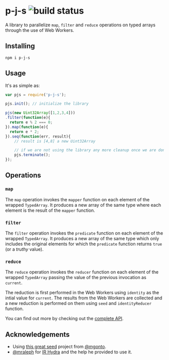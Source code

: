 # p-j-s ![build status](https://travis-ci.org/pjsteam/pjs.svg?branch=dev)

A library to parallelize `map`, `filter` and `reduce` operations on typed arrays through the use of Web Workers.

## Installing
```
npm i p-j-s
```

## Usage
It's as simple as:
```js
var pjs = require('p-j-s');

pjs.init(); // initialize the library

pjs(new Uint32Array([1,2,3,4]))
.filter(function(e){
  return e % 2 === 0;
}).map(function(e){
  return e * 2;
}).seq(function(err, result){
    // result is [4,8] a new Uint32Array

    // if we are not using the library any more cleanup once we are done
    pjs.terminate();
});
```

## Operations

### `map`
The `map` operation invokes the `mapper` function on each element of the wrapped `TypedArray`. It produces a new array of the same type where each element is the result of the `mapper` function.

### `filter`
The `filter` operation invokes the `predicate` function on each element of the wrapped `TypedArray`. It produces a new array of the same type which only includes the original elements for which the `predicate` function returns `true` (or a _truthy_ value).

### `reduce`
The `reduce` operation invokes the `reducer` function on each element of the wrapped `TypedArray` passing the value of the previous invocation as `current`.

The reduction is first performed in the Web Workers using `identity` as the intial value for `current`. The results from the Web Workers are collected and a new reduction is performed on them using `seed` and `identityReducer` function.

You can find out more by checking out the [complete API](https://github.com/pjsteam/pjs/wiki/Complete-API).

## Acknowledgements
* Using [this great seed](https://github.com/mgonto/gulp-browserify-library-seed) project from [@mgonto](https://twitter.com/mgonto).
* [@mraleph](https://twitter.com/mraleph) for [IR Hydra](https://github.com/mraleph/irhydra) and the help he provided to use it.
